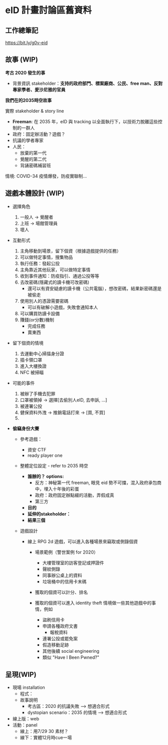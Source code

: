 # eID 計畫討論區舊資料


## 工作總筆記
https://bit.ly/g0v-eid

## 故事 (WIP)


**考古 2020 發生的事**

- 背景資訊 stakeholder：**支持的政府部門、標案廠商、公民、free man、反對專家學者、愛沙尼雅的官員**

**我們在的2035時空故事**

實際 stakeholder & story line

- **Freeman**: 在 2035 年，eID 與 tracking 以全面執行下，以技術力脫離這些控制的一群人
- 政府：固定辦活動？遊戲？
- 抗議的學者專家
- 人民：
    - 放棄的第一代
    - 覺醒的第二代
    - 背誦密碼補習班

情境: COVID-34 疫情爆發，防疫實聯制... 

## 遊戲本體設計 (WIP)

- 選擇角色
  1. 一般人 -> 覺醒者
  2. 上班 -> 場館管理員
  3. 壞人

- 互動形式

  1. 主角移動到場景，留下個資（根據遊戲提供的任務）
  2. 可以做特定事情，搜集物品
  3. 執行任務：發起公投
  4. 主角靠近其他玩家，可以做特定事情
  5. 收到事件通知：防疫指引、通過公投等等
  6. 去改密碼(隱藏式的讀卡機可改密碼)
      - 還可以有資安疑慮的讀卡機（公共電腦），想改密碼，結果新密碼還是被偷走 
  7. 使用別人的憑證需要密碼
      - 可以有破解小遊戲，失敗會通知本人
  8. 可以購買防讀卡設備
  9. 賺錢(or分數)機制
      - 完成任務
      - 賣東西

- 留下個資的情境
  1. 去運動中心掃描身分證
  2. 插卡領口罩
  3. 進入大樓換證
  4. NFC 被掃瞄

- 可能的事件
  1. 被辦了手機去犯罪
  2. 口罩被領掉 -> 選擇[去偷別人eID, 去申訴, ...]
  3. 被連署公投
  4. 健保資料外洩 -> 推銷電話打來 -> [買, 不買]
  5. 


- **偷竊身份大賽**
    - 參考遊戲：
        - 資安 CTF
        - ready player one

    - 整體定位設定 - refer to 2035 時空
        - **誰辦的？ options:**
            - 反方：神秘第一代 freeman, 眼見 eid 勢不可擋，混入政府承包商中，埋入十年後的彩蛋
            - 政府：政府固定辦點綴的活動，弄假成真
            - 第三方
        - **目的**
        - **延伸的stakeholder：**
        - **結果三個**
    - 遊戲設計
        - 線上 RPG 2d 遊戲，可以進入各種場景來竊取或側錄個資
            - 場景範例（警世案例 for 2020）
                - 大樓管理室的訪客登記或押證件
                - 聲紋側錄
                - 同事辦公桌上的資料
                - 垃圾桶中的信用卡末碼

            - 獲取的個資可以計分、排名
            - 獲取的個資可以進入 identity theft 情境做一些其他遊戲中的事情，例如
                - 盜刷信用卡
                - 申請各種政府文書
                    - 報稅資料
                - 連署公投或罷免案
                - 假造移動足跡
                - 其他後續 social engineering
                - 類似 "Have I Been Pwned?"


## 呈現(WIP)

- 現場 installation
    - 程式：
    - 故事說明
        - 考古區：2020 的抗議失敗 —> 想適合形式
        - dystopian scenario：2035 的情境 —> 想適合形式
- 線上版：web
- 活動：panel
    - 線上：用7/29 30 素材？
    - 線下：實體12月時cue一場

